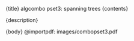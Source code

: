 {title}
algcombo pset3: spanning trees
{contents}

{description}

{body}
@importpdf: images/combopset3.pdf
